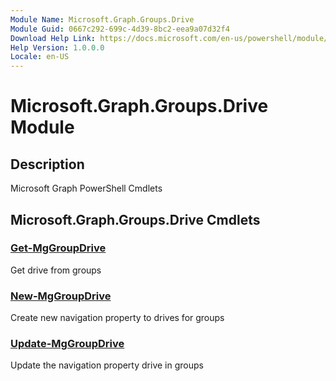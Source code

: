 ```yaml
---
Module Name: Microsoft.Graph.Groups.Drive
Module Guid: 0667c292-699c-4d39-8bc2-eea9a07d32f4
Download Help Link: https://docs.microsoft.com/en-us/powershell/module/microsoft.graph.groups.drive
Help Version: 1.0.0.0
Locale: en-US
---
```


# Microsoft.Graph.Groups.Drive Module
## Description
Microsoft Graph PowerShell Cmdlets

## Microsoft.Graph.Groups.Drive Cmdlets
### [Get-MgGroupDrive](Get-MgGroupDrive.md)
Get drive from groups

### [New-MgGroupDrive](New-MgGroupDrive.md)
Create new navigation property to drives for groups

### [Update-MgGroupDrive](Update-MgGroupDrive.md)
Update the navigation property drive in groups

